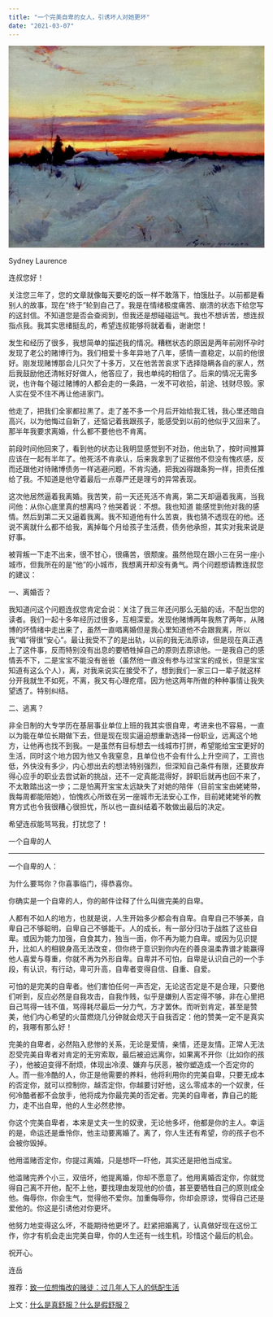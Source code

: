 ```yaml
---
title: "一个完美自卑的女人，引诱坏人对她更坏"
date: "2021-03-07"
---
```


![连岳文章](images/连岳文章picture-10.jpg)

Sydney Laurence

  

连叔您好！

  

关注您三年了，您的文章就像每天要吃的饭一样不敢落下，怕饿肚子。以前都是看别人的故事，现在“终于”轮到自己了。我是在情绪极度痛苦、崩溃的状态下给您写的这封信。不知道您是否会查阅到，但我还是想碰碰运气。我也不想诉苦，想连叔指点我。我其实思绪挺乱的，希望连叔能够将就着看，谢谢您！

  

发生和经历了很多，我想简单的描述我的情况。糟糕状态的原因是两年前刚怀孕时发现了老公的赌博行为。我们相爱十多年异地了八年，感情一直稳定，以前的他很好。刚发现赌博那会儿只欠了十多万，又在他苦苦哀求下选择隐瞒各自的家人，然后我鼓励他还清帐好好做人，他答应了，我也单纯的相信了。后来的情况无需多说，也许每个碰过赌博的人都会走的一条路，一发不可收拾，前途、钱财尽毁。家人实在受不住不再让他进家门。

他走了，把我们全家都拉黑了。走了差不多一个月后开始给我汇钱，我心里还暗自高兴，以为他悔过自新了，还惦记着我跟孩子，能感受到以前的他似乎又回来了。那半年我要求离婚，什么都不要他也不肯离。

  

前段时间他回来了，看到他的状态让我明显感觉到不对劲，他出轨了，按时间推算应该在一起有半年了。他死活不肯承认，后来我拿到了证据他不但没有愧疚感，反而还跟他对待赌博债务一样逃避问题，不肯沟通，把我凶得跟条狗一样，把责任推给了我。不知道是他守着最后一点尊严还是理亏的异常表现。

  

这次他居然逼着我离婚。我苦笑，前一天还死活不肯离，第二天却逼着我离，当我问他：从你心底里真的想离吗？他哭着说：不想。我也知道 能感觉到他对我的感情。然后到第二天又逼着我离。我不知道他有什么苦衷，我也猜不透现在的他。还说不离就什么都不给我，离掉每个月给孩子生活费，债务他承担，其实对我来说是好事。

  

被背叛一下走不出来，很不甘心，很痛苦，很颓废。虽然他现在跟小三在另一座小城市，但我所在的是“他”的小城市，我想离开却没有勇气。两个问题想请教连叔您的建议：

  

一、离婚否？

  

我知道问这个问题连叔您肯定会说：关注了我三年还问那么无脑的话，不配当您的读者。我们一起十多年经历过很多，互相深爱。发现他赌博两年我熬了两年，从赌博的坏情绪中走出来了，虽然一直唱离婚但是我心里知道他不会跟我离，所以我“唱”得很“安心”。最让我受不了的是出轨，以前的我无法原谅，但是现在真正遇上了这件事，反而特别没有出息的要牺牲掉自己的原则去原谅他。一是我自己的感情丢不下，二是宝宝不能没有爸爸（虽然他一直没有参与过宝宝的成长，但是宝宝知道有这么个人），离，对我来说实在接受不了，想到我们一家三口一辈子就这样分开我就生不如死，不离，我又有心理疙瘩。因为他这两年所做的种种事情让我失望透了。特别纠结。

  

二、逃离？

  

非全日制的大专学历在基层事业单位上班的我其实很自卑，考进来也不容易，一直以为能在单位长期做下去，但是现在现实逼迫想重新选择一份职业，远离这个地方，让他再也找不到我。一是虽然有目标想去一线城市打拼，希望能给宝宝更好的生活，同时这个地方因为他又令我窒息，且单位也不会有什么上升空间了，工资也低，外快没有多少，内心想出去的想法特别强烈，但深知自己条件有限，还要放弃得心应手的职业去尝试新的挑战，还不一定真能混得好，辞职后就再也回不来了，不太敢踏出这一步；二是怕离开宝宝太远缺失了对她的陪伴（目前宝宝由姥姥带，我每周都能陪她），怕愧疚心所致在另一座城市无法安心工作，目前姥姥姥爷的教育方式也令我很糟心很担忧，所以也一直纠结着不敢做出最后的决定。

  

希望连叔能骂骂我，打扰您了！

  

一个自卑的人

  

* * *

  

一个自卑的人：

  

为什么要骂你？你喜事临门，得恭喜你。

  

你确实是一个自卑的人，你的邮件诠释了什么叫做完美的自卑。

  

人都有不如人的地方，也就是说，人生开始多少都会有自卑。自卑自己不够美，自卑自己不够聪明，自卑自己不够能干。人的成长，有一部分归功于战胜了这些自卑。或因为能力加强，自食其力，独当一面，你不再为能力自卑。或因为见识提升，比如人的相貌身高无法改变，但你终于意识到你内在的善良温柔靠谱才能赢得他人喜爱与尊重，你就不再为外形自卑。自卑并不可怕，自卑是认识自己的一个手段，有认识，有行动，卑可升高，自卑者变得自信、自重、自爱。

  

可怕的是完美的自卑者。他们害怕任何一声否定，无论这否定是不是合理，只要他们听到，反应必然是自我攻击，自我作贱，似乎是嫌别人否定得不够，非在心里把自己骂得一钱不值，骂得耗尽最后一分力气，方才罢休。而听到肯定，甚至是赞美，他们内心希望的火苗燃烧几分钟就会熄灭于自我否定：他的赞美一定不是真实的，我哪有那么好！

  

完美的自卑者，必然陷入悲惨的关系，无论是爱情，亲情，还是友情。正常人无法忍受完美自卑者对肯定的无穷索取，最后被迫远离你，如果离不开你（比如你的孩子），他被迫变得不耐烦，体现出冷漠、嫌弃与厌恶，被你塑造成一个否定你的人。而一些冷酷的人，你正是他需要的养料，他将利用你的完美自卑，只要无成本的否定你，就可以控制你，越否定你，你越要讨好他，这么零成本的一个奴隶，任何冷酷者都不会放手，他将成为你最完美的否定者。完美的自卑者，靠自己的能力，走不出自卑，他的人生必然悲惨。

  

你这个完美自卑者，本来是丈夫一生的奴隶，无论他多坏，他都是你的主人。幸运的是，命运还是垂怜你，他主动要离婚了。离了，你人生还有希望，你的孩子也不会被你毁掉。

  

他用滥赌否定你，你提过离婚，只是想吓一吓他，其实还是把他当成宝。

  

他滥赌完养个小三，双倍坏，他提离婚，你却不愿意了。他用离婚否定你，你就觉得自己离不开他，配不上他，要找理由发现他的价值，甚至要牺牲自己的原则成全他。侮辱你，你会生气，觉得他不爱你。加重侮辱你，你却会原谅，觉得自己还是爱他的。你这是引诱他对你更坏。

  

他努力地变得这么坏，不能期待他更坏了。赶紧把婚离了，认真做好现在这份工作，你才有机会走出完美自卑，你的人生还有一线生机，珍惜这个最后的机会。

  

祝开心。

  

连岳

  

推荐：[致一位想悔改的赌徒：过几年人下人的低配生活](http://mp.weixin.qq.com/s?__biz=MjM5NDU0Mjk2MQ==&mid=2651686589&idx=1&sn=d0510dc0c182abdaca7791c4b771e0b5&chksm=bd7f02a38a088bb57b3a492b6bff1224d77250234e7725dcb5b29d83c404e806d6b9a7356f8d&scene=21#wechat_redirect)  

上文：[什么是真舒服？什么是假舒服？](http://mp.weixin.qq.com/s?__biz=MjM5NDU0Mjk2MQ==&mid=2651687816&idx=1&sn=e1d4faf9afcc38faabdea41b7d303a95&chksm=bd7f0f968a0886805004eae4bf76dd71b238f66a529e552d8a54e405e4e303f81754b1039401&scene=21#wechat_redirect)
